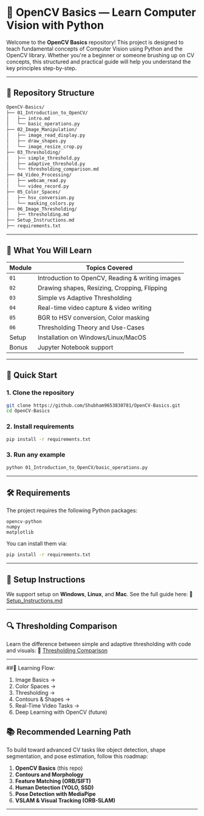 
# 🧠 OpenCV Basics — Learn Computer Vision with Python

Welcome to the **OpenCV Basics** repository! This project is designed to teach fundamental concepts of Computer Vision using Python and the OpenCV library. Whether you're a beginner or someone brushing up on CV concepts, this structured and practical guide will help you understand the key principles step-by-step.

---

## 📂 Repository Structure

```bash
OpenCV-Basics/
├── 01_Introduction_to_OpenCV/
│   ├── intro.md
│   └── basic_operations.py
├── 02_Image_Manipulation/
│   ├── image_read_display.py
│   ├── draw_shapes.py
│   └── image_resize_crop.py
├── 03_Thresholding/
│   ├── simple_threshold.py
│   ├── adaptive_threshold.py
│   └── thresholding_comparison.md
├── 04_Video_Processing/
│   ├── webcam_read.py
│   └── video_record.py
├── 05_Color_Spaces/
│   ├── hsv_conversion.py
│   └── masking_colors.py
├── 06_Image_Thresholding/
│   ├── thresholding.md
├── Setup_Instructions.md
├── requirements.txt
```

---

## 📌 What You Will Learn

| Module | Topics Covered                                   |
| ------ | ------------------------------------------------ |
| `01`   | Introduction to OpenCV, Reading & writing images |
| `02`   | Drawing shapes, Resizing, Cropping, Flipping     |
| `03`   | Simple vs Adaptive Thresholding                  |
| `04`   | Real-time video capture & video writing          |
| `05`   | BGR to HSV conversion, Color masking             |
| `06`   | Thresholding Theory and Use-Cases                |
| Setup  | Installation on Windows/Linux/MacOS              |
| Bonus  | Jupyter Notebook support                         |

---

## 🚀 Quick Start

### 1. Clone the repository

```bash
git clone https://github.com/Shubham9653830781/OpenCV-Basics.git
cd OpenCV-Basics
```

### 2. Install requirements

```bash
pip install -r requirements.txt
```

### 3. Run any example

```bash
python 01_Introduction_to_OpenCV/basic_operations.py
```

---

## 🛠️ Requirements

The project requires the following Python packages:

```
opencv-python
numpy
matplotlib
```

You can install them via:

```bash
pip install -r requirements.txt
```

---

## 🧰 Setup Instructions

We support setup on **Windows**, **Linux**, and **Mac**. See the full guide here:
📄 [Setup\_Instructions.md](./Setup_Instructions.md)

---

## 🔍 Thresholding Comparison

Learn the difference between simple and adaptive thresholding with code and visuals:
📄 [Thresholding Comparison](./06_Image_Thresholding/thresholding.md)

---

##🧭 Learning Flow:
1. Image Basics → 
2. Color Spaces → 
3. Thresholding → 
4. Contours & Shapes → 
5. Real-Time Video Tasks →
6. Deep Learning with OpenCV (future)


## 📚 Recommended Learning Path

To build toward advanced CV tasks like object detection, shape segmentation, and pose estimation, follow this roadmap:

1. **OpenCV Basics** (this repo)
2. **Contours and Morphology**
3. **Feature Matching (ORB/SIFT)**
4. **Human Detection (YOLO, SSD)**
5. **Pose Detection with MediaPipe**
6. **VSLAM & Visual Tracking (ORB-SLAM)**


---

